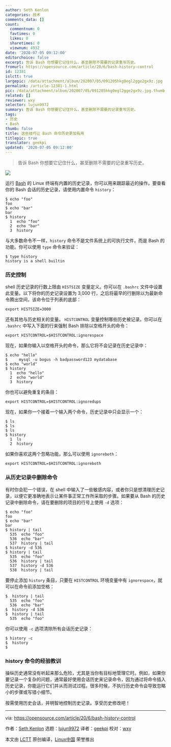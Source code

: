 ```yaml
---
author: Seth Kenlon
categories: 技术
comments_data: []
count:
  commentnum: 0
  favtimes: 0
  likes: 0
  sharetimes: 0
  viewnum: 4932
date: '2020-07-05 09:12:00'
editorchoice: false
excerpt: 告诉 Bash 你想要它记住什么，甚至删除不需要的记录重写历史。
fromurl: https://opensource.com/article/20/6/bash-history-control
id: 12381
islctt: true
largepic: /data/attachment/album/202007/05/091205hkg0egl2gge2gx9z.jpg
permalink: /article-12381-1.html
pic: /data/attachment/album/202007/05/091205hkg0egl2gge2gx9z.jpg.thumb.jpg
related: []
reviewer: wxy
selector: lujun9972
summary: 告诉 Bash 你想要它记住什么，甚至删除不需要的记录重写历史。
tags:
- 历史
- Bash
thumb: false
title: 这些技巧让 Bash 命令历史更加有用
titlepic: true
translator: geekpi
updated: '2020-07-05 09:12:00'
---
```



> 
> 告诉 Bash 你想要它记住什么，甚至删除不需要的记录重写历史。
> 
> 
> 


![](/data/attachment/album/202007/05/091205hkg0egl2gge2gx9z.jpg)


运行 [Bash](https://opensource.com/resources/what-bash) 的 Linux 终端有内置的历史记录，你可以用来跟踪最近的操作。要查看你的 Bash 会话的历史记录，请使用内置命令 `history`：



```
$ echo "foo"
foo
$ echo "bar"
bar
$ history
  1  echo "foo"
  2  echo "bar"
  3  history

```

与大多数命令不一样，`history` 命令不是文件系统上的可执行文件，而是 Bash 的功能。你可以使用 `type` 命令来验证：



```
$ type history
history is a shell builtin

```

### 历史控制


shell 历史记录的行数上限由 `HISTSIZE` 变量定义。你可以在 `.bashrc` 文件中设置此变量。以下将你的历史记录设置为 3,000 行，之后将最早的行删除以为最新命令腾出空间，该命令位于列表的底部：



```
export HISTSIZE=3000

```

还有其他与历史相关的变量。 `HISTCONTROL` 变量控制哪些历史被记录。你可以在 `.bashrc` 中写入下面的行来强制 Bash 排除以空格开头的命令：



```
export HISTCONTROL=$HISTCONTROL:ignorespace

```

现在，如果你输入以空格开头的命令，那么它将不会记录在历史记录中：



```
$ echo "hello"
$     mysql -u bogus -h badpassword123 mydatabase
$ echo "world"
$ history
  1  echo "hello"
  2  echo "world"
  3  history

```

你也可以避免重复的条目：



```
export HISTCONTROL=$HISTCONTROL:ignoredups

```

现在，如果你一个接着一个输入两个命令，历史记录中只会显示一个：



```
$ ls
$ ls
$ ls
$ history
  1  ls
  2  history

```

如果你喜欢这两个忽略功能，那么可以使用 `ignoreboth`：



```
export HISTCONTROL=$HISTCONTROL:ignoreboth

```

### 从历史记录中删除命令


有时你会犯一个错误，在 shell 中输入了一些敏感内容，或者你​​只是想清理历史记录，以便它更准确地表示让某件事正常工作所采取的步骤。如果要从 Bash 的历史记录中删除命令，请在要删除的项目的行号上使用 `-d` 选项：



```
$ echo "foo"
foo
$ echo "bar"
bar
$ history | tail
  535  echo "foo"
  536  echo "bar"
  537  history | tail
$ history -d 536
$ history | tail
  535  echo "foo"
  536  history | tail
  537  history -d 536
  538  history | tail

```

要停止添加 `history` 条目，只要在 `HISTCONTROL` 环境变量中有 `ignorespace`，就可以在命令前添加空格：



```
$  history | tail
  535  echo "foo"
  536  echo "bar"
$  history -d 536
$  history | tail
  535  echo "foo"

```

你可以使用 `-c` 选项清除所有会话历史记录：



```
$ history -c
$  history
$

```

### history 命令的经验教训


操纵历史通常没有听起来那么危险，尤其是当你有目标地管理它时。例如，如果你要记录一个复杂的问题，通常最好使用会话历史来记录命令，因为通过将命令插入历史记录，你能运行它们并从而测试过程。很多时候，不执行历史命令会导致忽略小的步骤或写错小细节。


按需使用历史会话，并明智地控制历史记录。享受历史修改吧！




---


via: <https://opensource.com/article/20/6/bash-history-control>


作者：[Seth Kenlon](https://opensource.com/users/seth) 选题：[lujun9972](https://github.com/lujun9972) 译者：[geekpi](https://github.com/geekpi) 校对：[wxy](https://github.com/wxy)


本文由 [LCTT](https://github.com/LCTT/TranslateProject) 原创编译，[Linux中国](https://linux.cn/) 荣誉推出